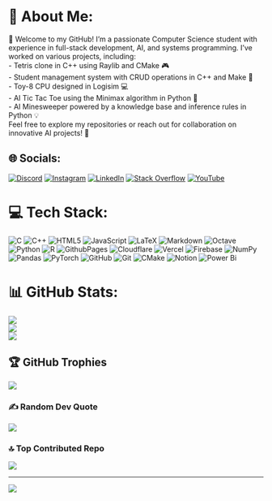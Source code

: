 # 💫 About Me:
👋 Welcome to my GitHub! I’m a passionate Computer Science student with experience in full-stack development, AI, and systems programming. I’ve worked on various projects, including:<br>- Tetris clone in C++ using Raylib and CMake 🎮<br>- Student management system with CRUD operations in C++ and Make 🏫<br>- Toy-8 CPU designed in Logisim 💻<br>- AI Tic Tac Toe using the Minimax algorithm in Python 🎲<br>- AI Minesweeper powered by a knowledge base and inference rules in Python 💡<br>Feel free to explore my repositories or reach out for collaboration on innovative AI projects! 🚀


## 🌐 Socials:
[![Discord](https://img.shields.io/badge/Discord-%237289DA.svg?logo=discord&logoColor=white)](https://discord.gg/hypxr_7) [![Instagram](https://img.shields.io/badge/Instagram-%23E4405F.svg?logo=Instagram&logoColor=white)](https://instagram.com/@abdullah_faraz_) [![LinkedIn](https://img.shields.io/badge/LinkedIn-%230077B5.svg?logo=linkedin&logoColor=white)](https://linkedin.com/in/muhammad-abdullah-faraz-5a91a028b) [![Stack Overflow](https://img.shields.io/badge/-Stackoverflow-FE7A16?logo=stack-overflow&logoColor=white)](https://stackoverflow.com/users/23686727) [![YouTube](https://img.shields.io/badge/YouTube-%23FF0000.svg?logo=YouTube&logoColor=white)](https://youtube.com/@@Hypxr107) 

# 💻 Tech Stack:
![C](https://img.shields.io/badge/c-%2300599C.svg?style=flat&logo=c&logoColor=white) ![C++](https://img.shields.io/badge/c++-%2300599C.svg?style=flat&logo=c%2B%2B&logoColor=white) ![HTML5](https://img.shields.io/badge/html5-%23E34F26.svg?style=flat&logo=html5&logoColor=white) ![JavaScript](https://img.shields.io/badge/javascript-%23323330.svg?style=flat&logo=javascript&logoColor=%23F7DF1E) ![LaTeX](https://img.shields.io/badge/latex-%23008080.svg?style=flat&logo=latex&logoColor=white) ![Markdown](https://img.shields.io/badge/markdown-%23000000.svg?style=flat&logo=markdown&logoColor=white) ![Octave](https://img.shields.io/badge/OCTAVE-darkblue?style=flat&logo=octave&logoColor=fcd683) ![Python](https://img.shields.io/badge/python-3670A0?style=flat&logo=python&logoColor=ffdd54) ![R](https://img.shields.io/badge/r-%23276DC3.svg?style=flat&logo=r&logoColor=white) ![GithubPages](https://img.shields.io/badge/github%20pages-121013?style=flat&logo=github&logoColor=white) ![Cloudflare](https://img.shields.io/badge/Cloudflare-F38020?style=flat&logo=Cloudflare&logoColor=white) ![Vercel](https://img.shields.io/badge/vercel-%23000000.svg?style=flat&logo=vercel&logoColor=white) ![Firebase](https://img.shields.io/badge/firebase-%23039BE5.svg?style=flat&logo=firebase) ![NumPy](https://img.shields.io/badge/numpy-%23013243.svg?style=flat&logo=numpy&logoColor=white) ![Pandas](https://img.shields.io/badge/pandas-%23150458.svg?style=flat&logo=pandas&logoColor=white) ![PyTorch](https://img.shields.io/badge/PyTorch-%23EE4C2C.svg?style=flat&logo=PyTorch&logoColor=white) ![GitHub](https://img.shields.io/badge/github-%23121011.svg?style=flat&logo=github&logoColor=white) ![Git](https://img.shields.io/badge/git-%23F05033.svg?style=flat&logo=git&logoColor=white) ![CMake](https://img.shields.io/badge/CMake-%23008FBA.svg?style=flat&logo=cmake&logoColor=white) ![Notion](https://img.shields.io/badge/Notion-%23000000.svg?style=flat&logo=notion&logoColor=white) ![Power Bi](https://img.shields.io/badge/power_bi-F2C811?style=flat&logo=powerbi&logoColor=black)
# 📊 GitHub Stats:
![](https://github-readme-stats.vercel.app/api?username=Hypxr-7&theme=one_dark_pro&hide_border=false&include_all_commits=false&count_private=false)<br/>
![](https://github-readme-streak-stats.herokuapp.com/?user=Hypxr-7&theme=one_dark_pro&hide_border=false)<br/>
![](https://github-readme-stats.vercel.app/api/top-langs/?username=Hypxr-7&theme=one_dark_pro&hide_border=false&include_all_commits=false&count_private=false&layout=compact)

## 🏆 GitHub Trophies
![](https://github-profile-trophy.vercel.app/?username=Hypxr-7&theme=onedark&no-frame=true&no-bg=false&margin-w=4)

### ✍️ Random Dev Quote
![](https://quotes-github-readme.vercel.app/api?type=horizontal&theme=tokyonight)

### 🔝 Top Contributed Repo
![](https://github-contributor-stats.vercel.app/api?username=Hypxr-7&limit=5&theme=onedark&combine_all_yearly_contributions=true)

---
[![](https://visitcount.itsvg.in/api?id=Hypxr-7&icon=5&color=0)](https://visitcount.itsvg.in)

<!-- Proudly created with GPRM ( https://gprm.itsvg.in ) -->

